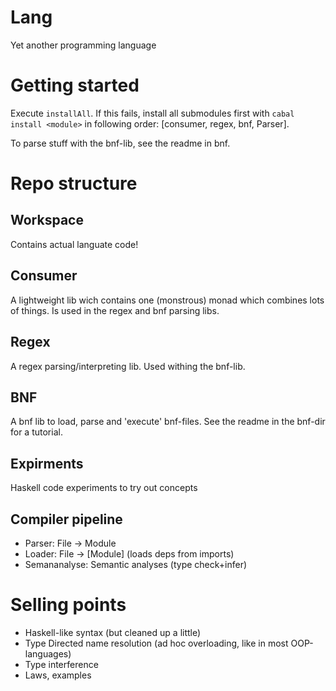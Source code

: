 Lang
====

Yet another programming language


Getting started
===============

Execute ````installAll````. If this fails, install all submodules first with ````cabal install <module>```` in following order: [consumer, regex, bnf, Parser].

To parse stuff with the bnf-lib, see the readme in bnf.


Repo structure
==============

Workspace
---------

Contains actual languate code!

Consumer
--------

A lightweight lib wich contains one (monstrous) monad which combines lots of things.
Is used in the regex and bnf parsing libs.

Regex
-----

A regex parsing/interpreting lib. Used withing the bnf-lib.

BNF
---

A bnf lib to load, parse and 'execute' bnf-files. See the readme in the bnf-dir for a tutorial.

Expirments
----------

Haskell code experiments to try out concepts


Compiler pipeline
-----------------

- Parser: File -> Module
- Loader: File -> [Module] (loads deps from imports)
- Semananalyse: Semantic analyses (type check+infer)



Selling points
==============

* Haskell-like syntax (but cleaned up a little)
* Type Directed name resolution (ad hoc overloading, like in most OOP-languages)
* Type interference
* Laws, examples

